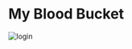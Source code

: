 # My Blood Bucket
![login](https://user-images.githubusercontent.com/56845958/126059856-12692385-bc0a-443a-9d01-3ce4d9ff6369.gif)

